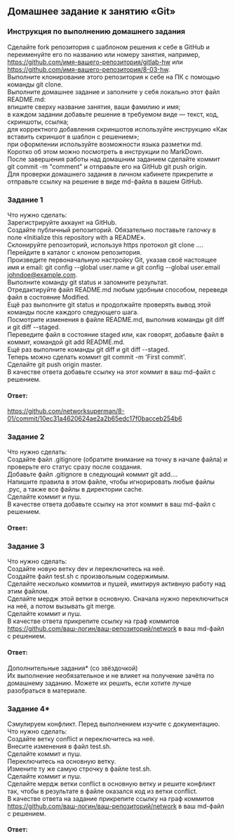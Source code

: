 ## Домашнее задание к занятию «Git»  

### Инструкция по выполнению домашнего задания  
Сделайте fork репозитория c шаблоном решения к себе в GitHub и переименуйте его по названию или номеру занятия, например, https://github.com/имя-вашего-репозитория/gitlab-hw или https://github.com/имя-вашего-репозитория/8-03-hw.  
Выполните клонирование этого репозитория к себе на ПК с помощью команды git clone.  
Выполните домашнее задание и заполните у себя локально этот файл README.md:  
впишите сверху название занятия, ваши фамилию и имя;  
в каждом задании добавьте решение в требуемом виде — текст, код, скриншоты, ссылка;  
для корректного добавления скриншотов используйте инструкцию «Как вставить скриншот в шаблон с решением»;  
при оформлении используйте возможности языка разметки md. Коротко об этом можно посмотреть в инструкции по MarkDown.  
После завершения работы над домашним заданием сделайте коммит git commit -m "comment" и отправьте его на GitHub git push origin.  
Для проверки домашнего задания в личном кабинете прикрепите и отправьте ссылку на решение в виде md-файла в вашем GitHub.  

### Задание 1  
Что нужно сделать:  
Зарегистрируйте аккаунт на GitHub.  
Создайте публичный репозиторий. Обязательно поставьте галочку в поле «Initialize this repository with a README».  
Склонируйте репозиторий, используя https протокол git clone ....  
Перейдите в каталог с клоном репозитория.  
Произведите первоначальную настройку Git, указав своё настоящее имя и email: git config --global user.name и git config --global user.email johndoe@example.com.  
Выполните команду git status и запомните результат.  
Отредактируйте файл README.md любым удобным способом, переведя файл в состояние Modified.  
Ещё раз выполните git status и продолжайте проверять вывод этой команды после каждого следующего шага.  
Посмотрите изменения в файле README.md, выполнив команды git diff и git diff --staged.  
Переведите файл в состояние staged или, как говорят, добавьте файл в коммит, командой git add README.md.  
Ещё раз выполните команды git diff и git diff --staged.  
Теперь можно сделать коммит git commit -m 'First commit'.  
Сделайте git push origin master.  
В качестве ответа добавьте ссылку на этот коммит в ваш md-файл с решением.  

#### Ответ:  
https://github.com/networksuperman/8-01/commit/10ec31a4620624ae2a2b65edc17f0bacceb254b6

### Задание 2  
Что нужно сделать:  
Создайте файл .gitignore (обратите внимание на точку в начале файла) и проверьте его статус сразу после создания.  
Добавьте файл .gitignore в следующий коммит git add....  
Напишите правила в этом файле, чтобы игнорировать любые файлы .pyc, а также все файлы в директории cache.  
Сделайте коммит и пуш.  
В качестве ответа добавьте ссылку на этот коммит в ваш md-файл с решением.  

#### Ответ:  

### Задание 3  
Что нужно сделать:  
Создайте новую ветку dev и переключитесь на неё.  
Создайте файл test.sh с произвольным содержимым.  
Сделайте несколько коммитов и пушей, имитируя активную работу над этим файлом.  
Сделайте мердж этой ветки в основную. Сначала нужно переключиться на неё, а потом вызывать git merge.  
Сделайте коммит и пуш.  
В качестве ответа прикрепите ссылку на граф коммитов https://github.com/ваш-логин/ваш-репозиторий/network в ваш md-файл с решением.  

#### Ответ:  

Дополнительные задания* (со звёздочкой)  
Их выполнение необязательное и не влияет на получение зачёта по домашнему заданию. Можете их решить, если хотите лучше разобраться в материале.  

### Задание 4*  
Сэмулируем конфликт. Перед выполнением изучите с документацию.  
Что нужно сделать:  
Создайте ветку conflict и переключитесь на неё.  
Внесите изменения в файл test.sh.  
Сделайте коммит и пуш.  
Переключитесь на основную ветку.  
Измените ту же самую строчку в файле test.sh.  
Сделайте коммит и пуш.  
Сделайте мердж ветки conflict в основную ветку и решите конфликт так, чтобы в результате в файле оказался код из ветки conflict.  
В качестве ответа на задание прикрепите ссылку на граф коммитов https://github.com/ваш-логин/ваш-репозиторий/network в ваш md-файл с решением.  

#### Ответ:  

